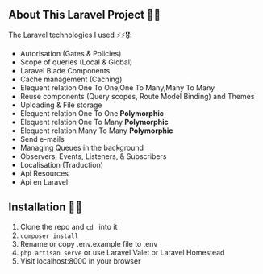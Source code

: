 ## About This Laravel Project 🚩🚩

The Laravel technologies I used ⚡⚡🎖️:

- Autorisation (Gates & Policies)
- Scope of queries (Local & Global)
- Laravel Blade Components
- Cache management (Caching)
- Elequent relation One To One,One To Many,Many To Many
- Reuse components (Query scopes, Route Model Binding) and Themes
- Uploading & File storage
- Elequent relation One To One **Polymorphic**
- Elequent relation One To Many **Polymorphic**
- Elequent relation Many To Many **Polymorphic**
- Send e-mails
- Managing Queues in the background
- Observers, Events, Listeners, & Subscribers
- Localisation (Traduction)
- Api Resources
- Api en Laravel

## Installation 🏁🏁

1. Clone the repo and `cd ` into it
2. `composer install`
3. Rename or copy .env.example file to .env
4. `php artisan serve` or use Laravel Valet or Laravel Homestead
5. Visit localhost:8000 in your browser

